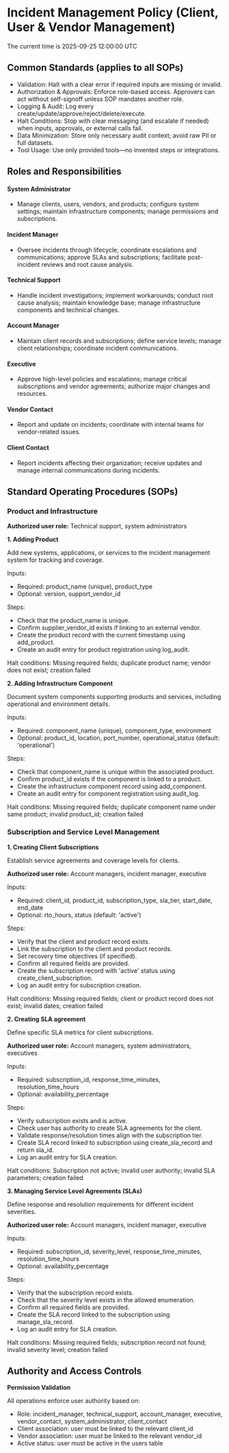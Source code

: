 # Incident Management Policy (Client, User & Vendor Management)
The current time is 2025-09-25 12:00:00 UTC

## Common Standards (applies to all SOPs)
- Validation: Halt with a clear error if required inputs are missing or invalid.  
- Authorization & Approvals: Enforce role-based access. Approvers can act without self-signoff unless SOP mandates another role.  
- Logging & Audit: Log every create/update/approve/reject/delete/execute.  
- Halt Conditions: Stop with clear messaging (and escalate if needed) when inputs, approvals, or external calls fail.  
- Data Minimization: Store only necessary audit context; avoid raw PII or full datasets.  
- Tool Usage: Use only provided tools—no invented steps or integrations.  

## Roles and Responsibilities

#### System Administrator

- Manage clients, users, vendors, and products; configure system settings; maintain infrastructure components; manage permissions and subscriptions.

#### Incident Manager

- Oversee incidents through lifecycle; coordinate escalations and communications; approve SLAs and subscriptions; facilitate post-incident reviews and root cause analysis.

#### Technical Support

- Handle incident investigations; implement workarounds; conduct root cause analysis; maintain knowledge base; manage infrastructure components and technical changes.

#### Account Manager

- Maintain client records and subscriptions; define service levels; manage client relationships; coordinate incident communications.

#### Executive

- Approve high-level policies and escalations; manage critical subscriptions and vendor agreements; authorize major changes and resources.

#### Vendor Contact

- Report and update on incidents; coordinate with internal teams for vendor-related issues.

#### Client Contact

- Report incidents affecting their organization; receive updates and manage internal communications during incidents. 

## Standard Operating Procedures (SOPs)

### Product and Infrastructure

**Authorized user role:** Technical support, system administrators

**1\. Adding Product**

Add new systems, applications, or services to the incident management system for tracking and coverage.

Inputs:

- Required: product_name (unique), product_type
- Optional: version, support_vendor_id

Steps:

- Check that the product_name is unique.
- Confirm supplier_vendor_id exists if linking to an external vendor.
- Create the product record with the current timestamp using add_product.
- Create an audit entry for product registration using log_audit.

Halt conditions: Missing required fields; duplicate product name; vendor does not exist; creation failed

**2\. Adding Infrastructure Component**

Document system components supporting products and services, including operational and environment details.

Inputs:

- Required: component_name (unique), component_type, environment
- Optional: product_id, location, port_number, operational_status (default: 'operational')

Steps:

- Check that component_name is unique within the associated product.
- Confirm product_id exists if the component is linked to a product.
- Create the infrastructure component record using add_component.
- Create an audit entry for component registration using audit_log.

Halt conditions: Missing required fields; duplicate component name under same product; invalid product_id; creation failed

### Subscription and Service Level Management

**1\. Creating Client Subscriptions**

Establish service agreements and coverage levels for clients.

**Authorized user role:** Account managers, incident manager, executive

Inputs:

- Required: client_id, product_id, subscription_type, sla_tier, start_date, end_date
- Optional: rto_hours, status (default: 'active')

Steps:

- Verify that the client and product record exists.
- Link the subscription to the client and product records.
- Set recovery time objectives (if specified).
- Confirm all required fields are provided.
- Create the subscription record with 'active' status using create_client_subscription.
- Log an audit entry for subscription creation.

Halt conditions: Missing required fields; client or product record does not exist; invalid dates; creation failed

**2\. Creating SLA agreement**

Define specific SLA metrics for client subscriptions.

**Authorized user role:** Account managers, system administrators, executives

Inputs:

- Required: subscription_id, response_time_minutes, resolution_time_hours
- Optional: availability_percentage

Steps:

- Verify subscription exists and is active.
- Check user has authority to create SLA agreements for the client.
- Validate response/resolution times align with the subscription tier.
- Create SLA record linked to subscription using create_sla_record and return sla_id.
- Log an audit entry for SLA creation.

Halt conditions: Subscription not active; invalid user authority; invalid SLA parameters; creation failed

**3\. Managing Service Level Agreements (SLAs)**

Define response and resolution requirements for different incident severities.

**Authorized user role:** Account managers, incident manager, executive

Inputs:

- Required: subscription_id, severity_level, response_time_minutes, resolution_time_hours
- Optional: availability_percentage

Steps:

- Verify that the subscription record exists.
- Check that the severity level exists in the allowed enumeration.
- Confirm all required fields are provided.
- Create the SLA record linked to the subscription using manage_sla_record.
- Log an audit entry for SLA creation.

Halt conditions: Missing required fields; subscription record not found; invalid severity level; creation failed

## Authority and Access Controls

**Permission Validation**

All operations enforce user authority based on:

- Role: incident_manager, technical_support, account_manager, executive, vendor_contact, system_administrator, client_contact
- Client association: user must be linked to the relevant client_id
- Vendor association: user must be linked to the relevant vendor_id
- Active status: user must be active in the users table
